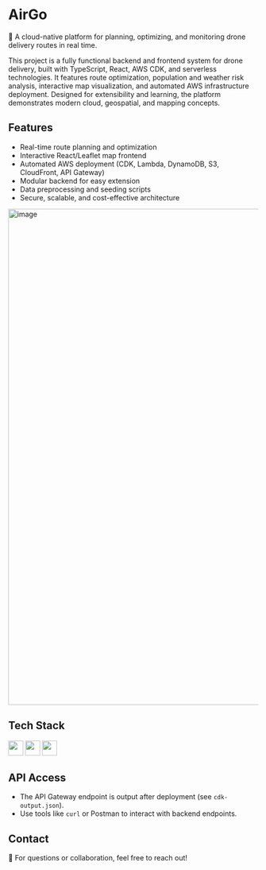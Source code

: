 # AirGo 
🚁 A cloud-native platform for planning, optimizing, and monitoring drone delivery routes in real time.

This project is a fully functional backend and frontend system for drone delivery, built with TypeScript, React, AWS CDK, and serverless technologies. It features route optimization, population and weather risk analysis, interactive map visualization, and automated AWS infrastructure deployment. Designed for extensibility and learning, the platform demonstrates modern cloud, geospatial, and mapping concepts.

## Features  
- Real-time route planning and optimization    
- Interactive React/Leaflet map frontend  
- Automated AWS deployment (CDK, Lambda, DynamoDB, S3, CloudFront, API Gateway)  
- Modular backend for easy extension  
- Data preprocessing and seeding scripts  
- Secure, scalable, and cost-effective architecture

<img width="1837" height="998" alt="image" src="https://github.com/user-attachments/assets/d9f02619-9794-4abe-b1c9-ed0009db0a02" />


## Tech Stack  
<img src="https://img.shields.io/badge/TypeScript-3178C6?style=for-the-badge&logo=typescript&logoColor=white" height="30"/>  
<img src="https://img.shields.io/badge/React-61DAFB?style=for-the-badge&logo=react&logoColor=black" height="30"/>  
<img src="https://img.shields.io/badge/AWS-CDK-FF9900?style=for-the-badge&logo=amazon-aws&logoColor=white" height="30"/>  

## API Access  
- The API Gateway endpoint is output after deployment (see `cdk-output.json`).
- Use tools like `curl` or Postman to interact with backend endpoints.

## Contact  
📧 For questions or collaboration, feel free to reach out!
